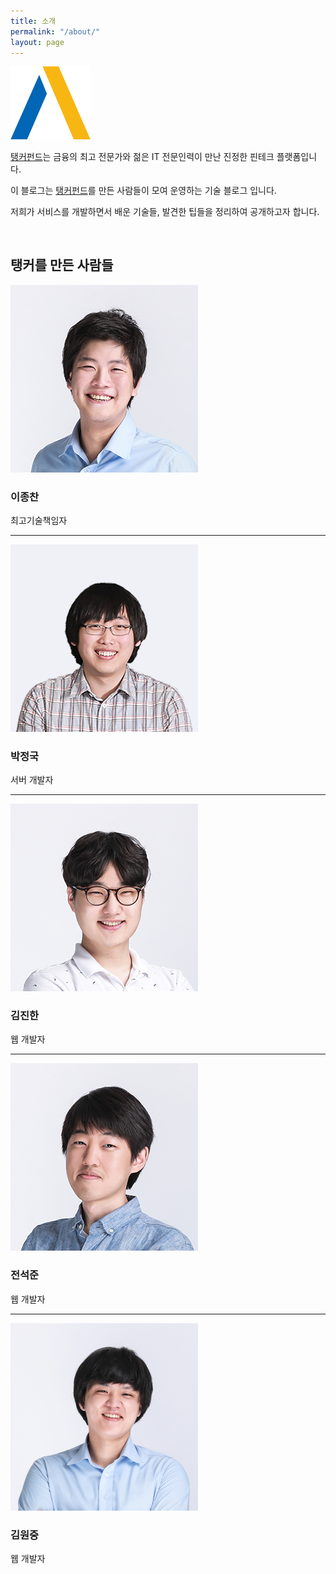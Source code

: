 ```yaml
---
title: 소개
permalink: "/about/"
layout: page
---
```


<img src="/static/symbol.png" alt="탱커펀드" width="128px" />

[탱커펀드](http://jekyllrb.com/)는 금융의 최고 전문가와 젊은 IT 전문인력이 만난 진정한 핀테크 플랫폼입니다.

이 블로그는 [탱커펀드](http://jekyllrb.com/)를 만든 사람들이 모여 운영하는 기술 블로그 입니다.

저희가 서비스를 개발하면서 배운 기술들, 발견한 팁들을 정리하여 공개하고자 합니다.

&nbsp;

## 탱커를 만든 사람들

<img class="post-profile-img" src="/static/profile/mail@fis.to.png" alt="이종찬" />

### 이종찬

최고기술책임자

---

<img class="post-profile-img" src="/static/profile/pjknkda@gmail.com.png" alt="박정국" />

### 박정국

서버 개발자

---

<img class="post-profile-img" src="/static/profile/saverlip@gmail.com.png" alt="김진한" />

### 김진한

웹 개발자

---

<img class="post-profile-img" src="/static/profile/edoli.mia@gmail.com.png" alt="전석준" />

### 전석준

웹 개발자

---

<img class="post-profile-img" src="/static/profile/kwj1189@gmail.com.png" alt="김원중" />

### 김원중

웹 개발자
